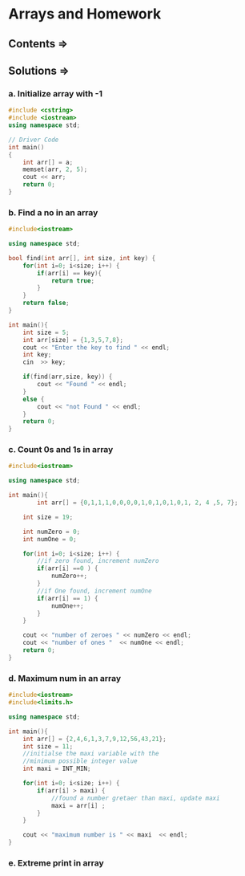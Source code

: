 # Arrays and Homework

## Contents =>

## Solutions =>

### a. Initialize array with -1

```cpp
#include <cstring>
#include <iostream>
using namespace std;

// Driver Code
int main()
{
	int arr[] = a;
	memset(arr, 2, 5);
	cout << arr;
	return 0;
}
```

### b. Find a no in an array

```cpp
#include<iostream>

using namespace std;

bool find(int arr[], int size, int key) {
	for(int i=0; i<size; i++) {
		if(arr[i] == key){
			return true;
		}
	}
	return false;
}

int main(){
	int size = 5;
	int arr[size] = {1,3,5,7,8};
	cout << "Enter the key to find " << endl;
	int key;
	cin  >> key;

	if(find(arr,size, key)) {
		cout << "Found " << endl;
	}
	else {
		cout << "not Found " << endl;
	}
	return 0;
}
```

### c. Count 0s and 1s in array

```cpp
#include<iostream>

using namespace std;

int main(){
		int arr[] = {0,1,1,1,0,0,0,0,1,0,1,0,1,0,1, 2, 4 ,5, 7};

	int size = 19;

	int numZero = 0;
	int numOne = 0;

	for(int i=0; i<size; i++) {
		//if zero found, increment numZero
		if(arr[i] ==0 ) {
			numZero++;
		}
		//if One found, increment numOne
		if(arr[i] == 1) {
			numOne++;
		}
	}

	cout << "number of zeroes " << numZero << endl;
	cout << "number of ones "  << numOne << endl;
	return 0;
}
```

### d. Maximum num in an array

```cpp
#include<iostream>
#include<limits.h>

using namespace std;

int main(){
	int arr[] = {2,4,6,1,3,7,9,12,56,43,21};
	int size = 11;
	//initialse the maxi variable with the 
	//minimum possible integer value
	int maxi = INT_MIN;

	for(int i=0; i<size; i++) {
		if(arr[i] > maxi) {
			//found a number gretaer than maxi, update maxi
			maxi = arr[i] ;
		}
	}

	cout << "maximum number is " << maxi  << endl;
}
```

### e. Extreme print in array

```cpp

```
